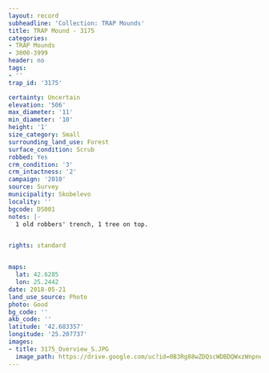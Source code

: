```yaml
---
layout: record
subheadline: 'Collection: TRAP Mounds'
title: TRAP Mound - 3175
categories:
- TRAP Mounds
- 3000-3999
header: no
tags:
- ''
trap_id: '3175'

certainty: Uncertain
elevation: '506'
max_diameter: '11'
min_diameter: '10'
height: '1'
size_category: Small
surrounding_land_use: Forest
surface_condition: Scrub
robbed: Yes
crm_condition: '3'
crm_intactness: '2'
campaign: '2010'
source: Survey
municipality: Skobelevo
locality: ''
bgcode: DS001
notes: |-
  1 old robbers' trench, 1 tree on top.


rights: standard


maps:
  lat: 42.6285
  lon: 25.2442
date: 2018-05-21
land_use_source: Photo
photo: Good
bg_code: ''
akb_code: ''
latitude: '42.683357'
longitude: '25.207737'
images:
- title: 3175_Overview_S.JPG
  image_path: https://drive.google.com/uc?id=0B3Rg88wZDQscWDBDQWxzWnpneW8
---
```


